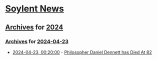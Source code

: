 # [Soylent News](../../../README.md)

## [Archives](../../index.md) for [2024](../index.md)

### [Archives](../../index.md) for [2024-04-23](index.md)

* [2024-04-23, 00:20:00](https://soylentnews.org/article.pl?sid=24/04/23/001205&from=rss) - [Philosopher Daniel Dennett has Died At 82](https://soylentnews.org/article.pl?sid=24/04/23/001205&from=rss)
